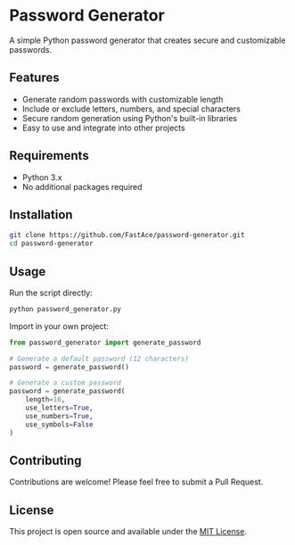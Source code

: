 # Password Generator

A simple Python password generator that creates secure and customizable passwords.

## Features

- Generate random passwords with customizable length
- Include or exclude letters, numbers, and special characters
- Secure random generation using Python's built-in libraries
- Easy to use and integrate into other projects

## Requirements

- Python 3.x
- No additional packages required

## Installation

```bash
git clone https://github.com/FastAce/password-generator.git
cd password-generator
```

## Usage

Run the script directly:
```bash
python password_generator.py
```

Import in your own project:
```python
from password_generator import generate_password

# Generate a default password (12 characters)
password = generate_password()

# Generate a custom password
password = generate_password(
    length=16,
    use_letters=True,
    use_numbers=True,
    use_symbols=False
)
```

## Contributing

Contributions are welcome! Please feel free to submit a Pull Request.

## License

This project is open source and available under the [MIT License](LICENSE).
